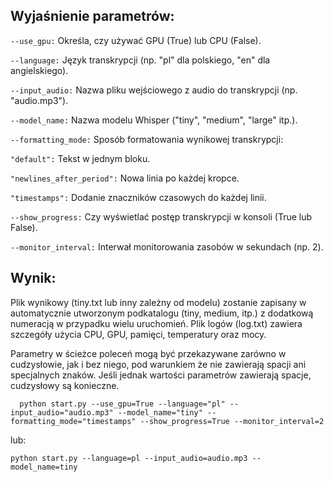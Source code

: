 ## Wyjaśnienie parametrów:

  `--use_gpu:` Określa, czy używać GPU (True) lub CPU (False).

  `--language:` Język transkrypcji (np. "pl" dla polskiego, "en" dla angielskiego).

  `--input_audio:` Nazwa pliku wejściowego z audio do transkrypcji (np. "audio.mp3").

  `--model_name:` Nazwa modelu Whisper ("tiny", "medium", "large" itp.).

  `--formatting_mode:` Sposób formatowania wynikowej transkrypcji:

  `"default":` Tekst w jednym bloku.

  `"newlines_after_period":` Nowa linia po każdej kropce.

  `"timestamps":` Dodanie znaczników czasowych do każdej linii.

  `--show_progress:` Czy wyświetlać postęp transkrypcji w konsoli (True lub False).

  `--monitor_interval:` Interwał monitorowania zasobów w sekundach (np. 2).

## Wynik:

  Plik wynikowy (tiny.txt lub inny zależny od modelu) zostanie zapisany w automatycznie utworzonym podkatalogu (tiny, medium, itp.) z dodatkową numeracją w przypadku wielu uruchomień.
  Plik logów (log.txt) zawiera szczegóły użycia CPU, GPU, pamięci, temperatury oraz mocy.

Parametry w ścieżce poleceń mogą być przekazywane zarówno w cudzysłowie, jak i bez niego, pod warunkiem że nie zawierają spacji ani specjalnych znaków. Jeśli jednak wartości parametrów zawierają spacje, cudzysłowy są konieczne.

```
  python start.py --use_gpu=True --language="pl" --input_audio="audio.mp3" --model_name="tiny" --formatting_mode="timestamps" --show_progress=True --monitor_interval=2
```

lub:

```
python start.py --language=pl --input_audio=audio.mp3 --model_name=tiny
```
